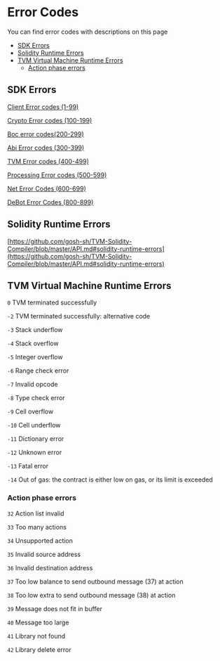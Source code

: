 # Error Codes

You can find error codes with descriptions on this page

* [SDK Errors](error_codes.md#sdk-errors)
* [Solidity Runtime Errors](error_codes.md#solidity-runtime-errors)
* [TVM Virtual Machine Runtime Errors](error_codes.md#tvm-virtual-machine-runtime-errors)
  * [Action phase errors](error_codes.md#action-phase-errors)

## SDK Errors

[Client Error codes (1-99)](https://docs.everos.dev/ever-sdk/reference/types-and-methods/mod_client#clienterrorcode)

[Crypto Error codes (100-199)](https://docs.everos.dev/ever-sdk/reference/types-and-methods/mod_crypto#cryptoerrorcode)

[Boc error codes(200-299)](https://docs.everos.dev/ever-sdk/reference/types-and-methods/mod_boc#bocerrorcode)

[Abi Error codes (300-399)](https://docs.everos.dev/ever-sdk/reference/types-and-methods/mod_abi#abierrorcode)

[TVM Error codes (400-499)](https://docs.everos.dev/ever-sdk/reference/types-and-methods/mod_tvm#tvmerrorcode)

[Processing Error codes (500-599)](https://docs.everos.dev/ever-sdk/reference/types-and-methods/mod_processing#processingerrorcode)

[Net Error Codes (600-699)](https://docs.everos.dev/ever-sdk/reference/types-and-methods/mod_net#neterrorcode)

[DeBot Error Codes (800-899)](https://docs.everos.dev/ever-sdk/reference/types-and-methods/mod_debot#deboterrorcode)

## Solidity Runtime Errors

[https://github.com/gosh-sh/TVM-Solidity-Compiler/blob/master/API.md#solidity-runtime-errors](https://github.com/gosh-sh/TVM-Solidity-Compiler/blob/master/API.md#solidity-runtime-errors)

## TVM Virtual Machine Runtime Errors

`0` TVM terminated successfully

`-2` TVM terminated successfully: alternative code

`-3` Stack underflow

`-4` Stack overflow

`-5` Integer overflow

`-6` Range check error

`-7` Invalid opcode

`-8` Type check error

`-9` Cell overflow

`-10` Cell underflow

`-11` Dictionary error

`-12` Unknown error

`-13` Fatal error

`-14` Out of gas: the contract is either low on gas, or its limit is exceeded

### Action phase errors

`32` Action list invalid

`33` Too many actions

`34` Unsupported action

`35` Invalid source address

`36` Invalid destination address

`37` Too low balance to send outbound message (37) at action

`38` Too low extra to send outbound message (38) at action

`39` Message does not fit in buffer

`40` Message too large

`41` Library not found

`42` Library delete error
